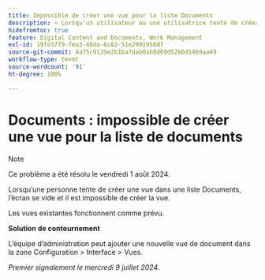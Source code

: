 ```yaml
---
title: Impossible de créer une vue pour la liste Documents
description: « Lorsqu’un utilisateur ou une utilisatrice tente de créer une vue dans une liste de documents, l’écran se vide et il est impossible de créer la vue.  »
hidefromtoc: true
feature: Digital Content and Documents, Work Management
exl-id: 19fe57f9-fea3-48da-8c82-51e2991958d7
source-git-commit: 4a75c9135e2b1ba7dab0ab8d69d52b6d1469aa49
workflow-type: tm+mt
source-wordcount: '91'
ht-degree: 100%

---
```


# Documents : impossible de créer une vue pour la liste de documents

>[!NOTE]
>
>Ce problème a été résolu le vendredi 1 août 2024.

Lorsqu’une personne tente de créer une vue dans une liste Documents, l’écran se vide et il est impossible de créer la vue.

Les vues existantes fonctionnent comme prévu.

**Solution de contournement**

L’équipe d’administration peut ajouter une nouvelle vue de document dans la zone Configuration > Interface > Vues.

_Premier signalement le mercredi 9 juillet 2024._
